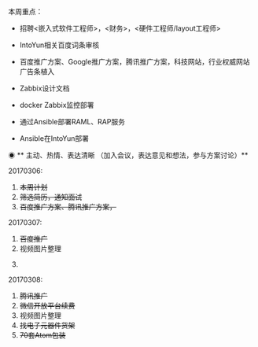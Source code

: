 本周重点：

* 招聘&lt;嵌入式软件工程师&gt;，&lt;财务&gt;，&lt;硬件工程师/layout工程师&gt;

* IntoYun相关百度词条审核

* 百度推广方案、Google推广方案，腾讯推广方案，科技网站，行业权威网站广告条植入

* Zabbix设计文档

* docker Zabbix监控部署

* 通过Ansible部署RAML、RAP服务

* Ansible在IntoYun部署

◉ ** 主动、热情、表达清晰 （加入会议，表达意见和想法，参与方案讨论）**

20170306:

1. ~~本周计划~~
2. ~~筛选简历，通知面试~~
3. ~~百度推广方案、腾讯推广方案，~~

20170307:

1. ~~百度推广~~
2. 视频图片整理
3. ~~~~ 打包发货（整个下午+晚上）~~~~

20170308:

1. ~~腾讯推广~~
2. ~~微信开放平台续费~~
3. 视频图片整理
4. ~~找电子元器件货架~~
5. ~~70套Atom包装~~




